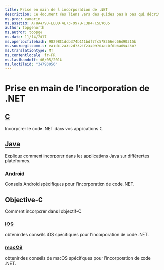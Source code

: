 ```yaml
---
title: Prise en main de l’incorporation de .NET
description: Ce document des liens vers des guides pas à pas qui décrivent comment utiliser .NET incorporation dans C, Java, Android, projets Objective-C, iOS et macOS.
ms.prod: xamarin
ms.assetid: AF8A4798-EBDD-4E73-997B-C3D4FC5E9685
author: topgenorth
ms.author: toopge
ms.date: 11/14/2017
ms.openlocfilehash: 9829881dcb374b141bdf7fc578266ec66d90315b
ms.sourcegitcommit: ea1dc12a3c2d7322f234997daacbfdb6ad542507
ms.translationtype: MT
ms.contentlocale: fr-FR
ms.lasthandoff: 06/05/2018
ms.locfileid: "34793056"
---
```

# <a name="getting-started-with-net-embedding"></a>Prise en main de l’incorporation de .NET

## <a name="ccmd"></a>[C](c.md)

Incorporer le code .NET dans vos applications C.

## <a name="javajavaindexmd"></a>[Java](java/index.md)

Explique comment incorporer dans les applications Java sur différentes plateformes.

### <a name="androidjavaandroidmd"></a>[Android](java/android.md)

Conseils Android spécifiques pour l’incorporation de code .NET.

## <a name="objective-cobjective-cindexmd"></a>[Objective-C](objective-c/index.md)

Comment incorporer dans l’objectif-C.

### <a name="iosobjective-ciosmd"></a>[iOS](objective-c/ios.md)

obtenir des conseils iOS spécifiques pour l’incorporation de code .NET.

### <a name="macosobjective-cmacosmd"></a>[macOS](objective-c/macos.md)

obtenir des conseils de macOS spécifiques pour l’incorporation de code .NET.
